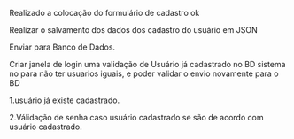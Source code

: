  Realizado a colocação do formulário de cadastro ok

 Realizar o salvamento dos dados dos cadastro do usuário em JSON

 Enviar para Banco de Dados.
  
 Criar janela de login uma validação de Usuário já cadastrado no BD sistema no  para não ter usuarios iguais, e poder validar o envio novamente para o BD

 1.usuário já existe cadastrado.

 2.Válidação de senha caso usuário cadastrado se são de acordo com usuário cadastrado.
